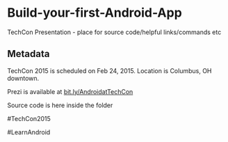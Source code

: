 # Build-your-first-Android-App

TechCon Presentation - place for source code/helpful links/commands etc

Metadata
--------

TechCon 2015 is scheduled on Feb 24, 2015. Location is Columbus, OH downtown.

Prezi is available at [bit.ly/AndroidatTechCon](bit.ly/AndroidatTechCon)

Source code is here inside the folder

\#TechCon2015

\#LearnAndroid